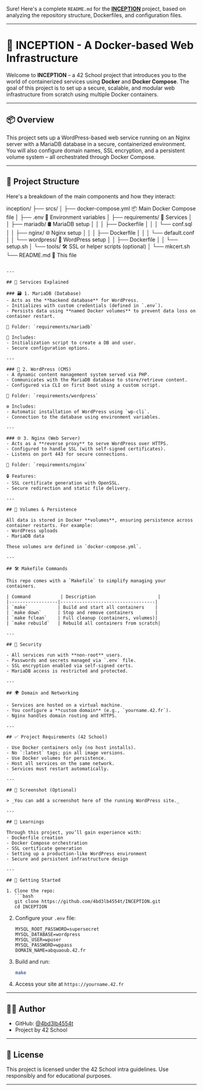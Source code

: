 Sure! Here's a complete `README.md` for the **[INCEPTION](https://github.com/4bd3lb4554t/INCEPTION)** project, based on analyzing the repository structure, Dockerfiles, and configuration files.

---

# 🐳 INCEPTION - A Docker-based Web Infrastructure

Welcome to **INCEPTION** – a 42 School project that introduces you to the world of containerized services using **Docker** and **Docker Compose**. The goal of this project is to set up a secure, scalable, and modular web infrastructure from scratch using multiple Docker containers.

---

## 📦 Overview

This project sets up a WordPress-based web service running on an Nginx server with a MariaDB database in a secure, containerized environment. You will also configure domain names, SSL encryption, and a persistent volume system – all orchestrated through Docker Compose.

---

## 🧱 Project Structure

Here's a breakdown of the main components and how they interact:

inception/
├── srcs/
│   ├── docker-compose.yml         📦 Main Docker Compose file
│   ├── .env                       🔐 Environment variables
│   ├── requirements/              📁 Services
│   │   ├── mariadb/               🛢️ MariaDB setup
│   │   │   ├── Dockerfile
│   │   │   └── conf.sql
│   │   ├── nginx/                 🌐 Nginx setup
│   │   │   ├── Dockerfile
│   │   │   └── default.conf
│   │   └── wordpress/             📝 WordPress setup
│   │       ├── Dockerfile
│   │       └── setup.sh
│   └── tools/                     🛠️ SSL or helper scripts (optional)
│       └── mkcert.sh
└── README.md                      📘 This file

```

---

## 🚀 Services Explained

### 🗃️ 1. MariaDB (Database)
- Acts as the **backend database** for WordPress.
- Initializes with custom credentials (defined in `.env`).
- Persists data using **named Docker volumes** to prevent data loss on container restart.

📁 Folder: `requirements/mariadb`

🔧 Includes:
- Initialization script to create a DB and user.
- Secure configuration options.

---

### 📝 2. WordPress (CMS)
- A dynamic content management system served via PHP.
- Communicates with the MariaDB database to store/retrieve content.
- Configured via CLI on first boot using a custom script.

📁 Folder: `requirements/wordpress`

⚙️ Includes:
- Automatic installation of WordPress using `wp-cli`.
- Connection to the database using environment variables.

---

### 🌐 3. Nginx (Web Server)
- Acts as a **reverse proxy** to serve WordPress over HTTPS.
- Configured to handle SSL (with self-signed certificates).
- Listens on port 443 for secure connections.

📁 Folder: `requirements/nginx`

🔒 Features:
- SSL certificate generation with OpenSSL.
- Secure redirection and static file delivery.

---

## 📁 Volumes & Persistence

All data is stored in Docker **volumes**, ensuring persistence across container restarts. For example:
- WordPress uploads
- MariaDB data

These volumes are defined in `docker-compose.yml`.

---

## 🛠️ Makefile Commands

This repo comes with a `Makefile` to simplify managing your containers.

| Command           | Description                       |
|------------------|-----------------------------------|
| `make`           | Build and start all containers    |
| `make down`      | Stop and remove containers        |
| `make fclean`    | Full cleanup (containers, volumes)|
| `make rebuild`   | Rebuild all containers from scratch|

---

## 🔐 Security

- All services run with **non-root** users.
- Passwords and secrets managed via `.env` file.
- SSL encryption enabled via self-signed certs.
- MariaDB access is restricted and protected.

---

## 🌍 Domain and Networking

- Services are hosted on a virtual machine.
- You configure a **custom domain** (e.g., `yourname.42.fr`).
- Nginx handles domain routing and HTTPS.

---

## ✅ Project Requirements (42 School)

- Use Docker containers only (no host installs).
- No `:latest` tags; pin all image versions.
- Use Docker volumes for persistence.
- Host all services on the same network.
- Services must restart automatically.

---

## 📸 Screenshot (Optional)

> _You can add a screenshot here of the running WordPress site._

---

## 🧠 Learnings

Through this project, you’ll gain experience with:
- Dockerfile creation
- Docker Compose orchestration
- SSL certificate generation
- Setting up a production-like WordPress environment
- Secure and persistent infrastructure design

---

## 🏁 Getting Started

1. Clone the repo:
   ```bash
   git clone https://github.com/4bd3lb4554t/INCEPTION.git
   cd INCEPTION
   ```

2. Configure your `.env` file:
   ```env
   MYSQL_ROOT_PASSWORD=supersecret
   MYSQL_DATABASE=wordpress
   MYSQL_USER=wpuser
   MYSQL_PASSWORD=wppass
   DOMAIN_NAME=abquaoub.42.fr
   ```

3. Build and run:
   ```bash
   make
   ```

4. Access your site at `https://yourname.42.fr`

---

## 👨‍💻 Author

- GitHub: [@4bd3lb4554t](https://github.com/4bd3lb4554t)
- Project by 42 School

---

## 📜 License

This project is licensed under the 42 School intra guidelines. Use responsibly and for educational purposes.

---
